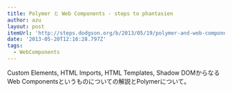 ```yaml
---
title: Polymer と Web Components - steps to phantasien
author: azu
layout: post
itemUrl: 'http://steps.dodgson.org/b/2013/05/19/polymer-and-web-components/'
date: '2013-05-20T12:16:28.797Z'
tags:
  - WebComponents
---
```

Custom Elements, HTML Imports, HTML Templates, Shadow DOMからなるWeb Componentsというものについての解説とPolymerについて。
